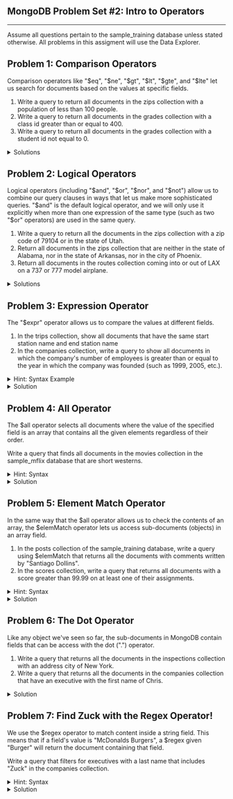 ## MongoDB Problem Set #2: Intro to Operators

---

Assume all questions pertain to the sample_training
database unless stated otherwise. All problems in this
assigment will use the Data Explorer.

## Problem 1: Comparison Operators
Comparison operators like "$eq", "$ne", "$gt", "$lt",
"$gte", and "$lte" let us search for documents
based on the values at specific fields.

1. Write a query to return all documents in the zips
collection with a population
of less than 100 people.
2. Write a query to return all 
documents in the grades collection with a class id
greater than or equal to 400.
3. Write a query to return
all documents in the grades collection with
a student id not equal to 0.

<details>
<summary>Solutions</summary>

1. `{ "pop" : {"$lt" : 100} }`
2. `{ "class_id" : {"$gte" : 400} }`
3. `{ "student_id" : {"$ne" : 0} }`
</details>

## Problem 2: Logical Operators
Logical operators (including "$and", "$or", "$nor", and "$not")
allow us to combine our query clauses in ways that
let us make more sophisticated queries. "$and" is the default
logical operator, and we will only use it explicitly when more
than one expression of the same type (such as two "$or" operators)
are used in the same query.

1. Write a query to return all the documents 
in the zips collection with a
zip code of 79104 or in the state of Utah.
2. Return all documents in the zips collection 
that are neither in the state
of Alabama, nor in the state of Arkansas, nor in the city
of Phoenix.
3. Return all documents in the routes collection coming
into or out of LAX on a 737 or 777 model airplane.

<details>
<summary>Solutions</summary>

1. `{"$or" : [{"zip" : "79104"}, {"state" : "UT"}] }`
2. `{ "$nor" : [{"state" : "AL"}, {"state" : "AK"}, {"city" : "PHOENIX"}] }`
3. `{ "$and" : [ { "$or" : [ {"src_airport" : "LAX"}, {"dst_airport" : "LAX"} ] }, { "$or" : [{"airplane" : 737}, {"airplane" : 777}]  } ] }`

### More Info

---

An explicit use of the and operator is required to solve part three
of this problem because the same operator ("$or") is used in multiple
expressions. Without it, our cursor would contain values where either
or expression evaluated to true, even if both did not evaluate to true.
</details>

## Problem 3: Expression Operator
The "$expr" operator allows us to compare the values at different fields.

1. In the trips collection, show all documents that have the
same start station name and end station name
2. In the companies collection, write a query to 
show all documents in which the company's number of employees
is greater than or equal to the year in which the company
was founded (such as 1999, 2005, etc.).

<details>
<summary>Hint: Syntax Example</summary>

Check out the query below for an example. This query
finds all documents where the value of "spent" is less
than the value of "budget":

`{ $expr: { $lt: [ "$spent" , "$budget" ] } } `
</details>

<details>
<summary>Solution</summary>

1. `{ "$expr" : { "$eq" : [ "$start station name", "$end station name" ] }}`
2. `{ "$expr" : { "$gte" : ["$number_of_employees", "$founded_year"] } }`
</details>

## Problem 4: All Operator
The $all operator selects all documents where the value of
the specified field is an array that contains all the given
elements regardless of their order.

Write a query that finds all documents in the movies collection in the
sample_mflix database that are short westerns.

<details>
<summary>Hint: Syntax</summary>

This is the syntax that the $all operator uses:
`{ <field>: { $all: [ <value1> , <value2> ... ] } }`
</details>

<details>
<summary>Solution</summary>

1. `{ "genres" : { "$all" : ["Short", "Western"] } }`
</details>

## Problem 5: Element Match Operator
In the same way that the $all operator allows us to
check the contents of an array, the $elemMatch operator
lets us access sub-documents (objects) in an array field.

1. In the posts collection of the sample_training database,
write a query using $elemMatch that returns all the
documents with comments written by "Santiago Dollins".
2. In the scores collection, write a query
that returns all documents with a score greater than 99.99
on at least one of their assignments.

<details>
<summary>Hint: Syntax</summary>

To use $elemMatch, you will have to specify an array field
and queries like so:
`{ <field>: { $elemMatch: { <query1>, <query2>, ... } } }`
</details>

<details>
<summary>Solution</summary>

1. `{ "comments" : {"$elemMatch" : {"author" : "Santiago Dollins" } } }`
2. `{ "scores" : { "$elemMatch" : { "score" : { "$gt" : 99.999 } } } }`
</details>


## Problem 6: The Dot Operator
Like any object we've seen so far, the sub-documents
in MongoDB contain fields that can be access with the dot
(".") operator.

1. Write a query that returns all the documents in the
inspections collection with an address city of New York.
2. Write a query that returns all the documents in the
companies collection that
have an executive with the first name of Chris.

<details>
<summary>Solution</summary>

1. `{ "address.city" : "NEW YORK" }`
2. `{ "relationships.person.first_name" : "Chris" }`
</details>


## Problem 7: Find Zuck with the Regex Operator!
We use the $regex operator to match content inside a 
string field. This means that if a field's value is 
"McDonalds Burgers", a $regex given "Burger" will return the document 
containing that field.

Write a query that filters for executives with a last name
that includes "Zuck" in the companies collection.

<details>
<summary>Hint: Syntax</summary>

The most basic query using $regex looks like this:

`{ "<field>" : { "$regex" : "<YourString>"} }`
</details>

<details>
<summary>Solution</summary>

This is the query you're looking for:

`{ "relationships.person.last_name" : { "$regex" : "Zuck"} }`

Uh oh! Looks like Mark's not the only Zuck in town.
</details>